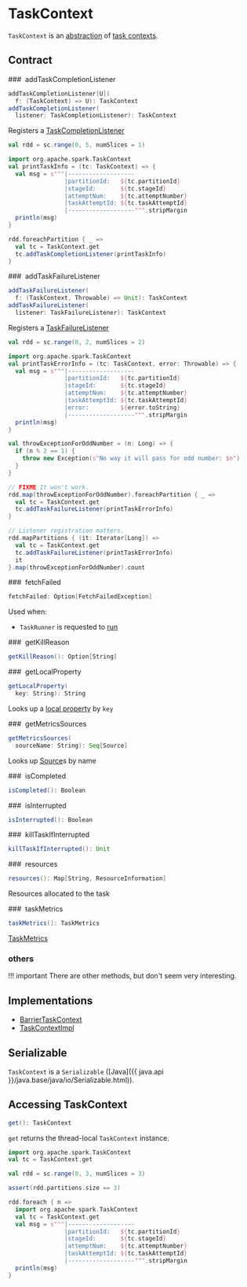 # TaskContext

`TaskContext` is an [abstraction](#contract) of [task contexts](#implementations).

## Contract

### <span id="addTaskCompletionListener"> addTaskCompletionListener

```scala
addTaskCompletionListener[U](
  f: (TaskContext) => U): TaskContext
addTaskCompletionListener(
  listener: TaskCompletionListener): TaskContext
```

Registers a [TaskCompletionListener](../TaskCompletionListener.md)

```scala
val rdd = sc.range(0, 5, numSlices = 1)

import org.apache.spark.TaskContext
val printTaskInfo = (tc: TaskContext) => {
  val msg = s"""|-------------------
                |partitionId:   ${tc.partitionId}
                |stageId:       ${tc.stageId}
                |attemptNum:    ${tc.attemptNumber}
                |taskAttemptId: ${tc.taskAttemptId}
                |-------------------""".stripMargin
  println(msg)
}

rdd.foreachPartition { _ =>
  val tc = TaskContext.get
  tc.addTaskCompletionListener(printTaskInfo)
}
```

### <span id="addTaskFailureListener"> addTaskFailureListener

```scala
addTaskFailureListener(
  f: (TaskContext, Throwable) => Unit): TaskContext
addTaskFailureListener(
  listener: TaskFailureListener): TaskContext
```

Registers a [TaskFailureListener](../TaskFailureListener.md)

```scala
val rdd = sc.range(0, 2, numSlices = 2)

import org.apache.spark.TaskContext
val printTaskErrorInfo = (tc: TaskContext, error: Throwable) => {
  val msg = s"""|-------------------
                |partitionId:   ${tc.partitionId}
                |stageId:       ${tc.stageId}
                |attemptNum:    ${tc.attemptNumber}
                |taskAttemptId: ${tc.taskAttemptId}
                |error:         ${error.toString}
                |-------------------""".stripMargin
  println(msg)
}

val throwExceptionForOddNumber = (n: Long) => {
  if (n % 2 == 1) {
    throw new Exception(s"No way it will pass for odd number: $n")
  }
}

// FIXME It won't work.
rdd.map(throwExceptionForOddNumber).foreachPartition { _ =>
  val tc = TaskContext.get
  tc.addTaskFailureListener(printTaskErrorInfo)
}

// Listener registration matters.
rdd.mapPartitions { (it: Iterator[Long]) =>
  val tc = TaskContext.get
  tc.addTaskFailureListener(printTaskErrorInfo)
  it
}.map(throwExceptionForOddNumber).count
```

### <span id="fetchFailed"> fetchFailed

```scala
fetchFailed: Option[FetchFailedException]
```

Used when:

* `TaskRunner` is requested to [run](../executor/TaskRunner.md#run)

### <span id="getKillReason"> getKillReason

```scala
getKillReason(): Option[String]
```

### <span id="getLocalProperty"> getLocalProperty

```scala
getLocalProperty(
  key: String): String
```

Looks up a [local property](../SparkContext.md#localProperties) by `key`

### <span id="getMetricsSources"> getMetricsSources

```scala
getMetricsSources(
  sourceName: String): Seq[Source]
```

Looks up [Source](../metrics/Source.md)s by name

### <span id="isCompleted"> isCompleted

```scala
isCompleted(): Boolean
```

### <span id="isInterrupted"> isInterrupted

```scala
isInterrupted(): Boolean
```

### <span id="killTaskIfInterrupted"> killTaskIfInterrupted

```scala
killTaskIfInterrupted(): Unit
```

### <span id="resources"> resources

```scala
resources(): Map[String, ResourceInformation]
```

Resources allocated to the task

### <span id="taskMetrics"> taskMetrics

```scala
taskMetrics(): TaskMetrics
```

[TaskMetrics](../executor/TaskMetrics.md)

### others

!!! important
    There are other methods, but don't seem very interesting.

## Implementations

* [BarrierTaskContext](BarrierTaskContext.md)
* [TaskContextImpl](TaskContextImpl.md)

## <span id="Serializable"> Serializable

`TaskContext` is a `Serializable` ([Java]({{ java.api }}/java.base/java/io/Serializable.html)).

## <span id="get"> Accessing TaskContext

```scala
get(): TaskContext
```

`get` returns the thread-local `TaskContext` instance.

```scala
import org.apache.spark.TaskContext
val tc = TaskContext.get
```

```scala
val rdd = sc.range(0, 3, numSlices = 3)

assert(rdd.partitions.size == 3)

rdd.foreach { n =>
  import org.apache.spark.TaskContext
  val tc = TaskContext.get
  val msg = s"""|-------------------
                |partitionId:   ${tc.partitionId}
                |stageId:       ${tc.stageId}
                |attemptNum:    ${tc.attemptNumber}
                |taskAttemptId: ${tc.taskAttemptId}
                |-------------------""".stripMargin
  println(msg)
}
```
